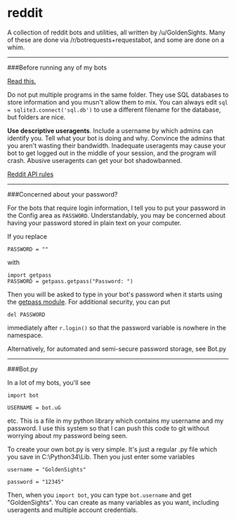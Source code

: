 reddit
======

A collection of reddit bots and utilities, all written by /u/GoldenSights. Many of these are done via /r/botrequests+requestabot, and some are done on a whim.

_______
###Before running any of my bots

[Read this.](http://www.reddit.com/r/GoldTesting/comments/26r2ob/how_to_install_and_use_a_python_reddit_bot/)

Do not put multiple programs in the same folder. They use SQL databases to store information and you musn't allow them to mix. You can always edit `sql = sqlite3.connect('sql.db')` to use a different filename for the database, but folders are nice.

**Use descriptive useragents**. Include a username by which admins can identify you. Tell what your bot is doing and why. Convince the admins that you aren't wasting their bandwidth. Inadequate useragents may cause your bot to get logged out in the middle of your session, and the program will crash. Abusive useragents can get your bot shadowbanned.

[Reddit API rules](https://github.com/reddit/reddit/wiki/API)


________


###Concerned about your password?

For the bots that require login information, I tell you to put your password in the Config area as `PASSWORD`. Understandably, you may be concerned about having your password stored in plain text on your computer.

If you replace

    PASSWORD = ""

with
    
    import getpass
    PASSWORD = getpass.getpass("Password: ")

Then you will be asked to type in your bot's password when it starts using the [getpass module](https://docs.python.org/2/library/getpass.html#getpass.getpass). For additional security, you can put

    del PASSWORD

immediately after `r.login()` so that the password variable is nowhere in the namespace.

Alternatively, for automated and semi-secure password storage, see Bot.py

________



###Bot.py

In a lot of my bots, you'll see 

`import bot`

`USERNAME = bot.uG`

etc. This is a file in my python library which contains my username and my password. I use this system so that I can push this code to git without worrying about my password being seen.

To create your own bot.py is very simple. It's just a regular .py file which you save in C:\Python34\Lib\. Then you just enter some variables

`username = "GoldenSights"`

`password = "12345"`

Then, when you `import bot`, you can type `bot.username` and get "GoldenSights". You can create as many variables as you want, including useragents and multiple account credentials.